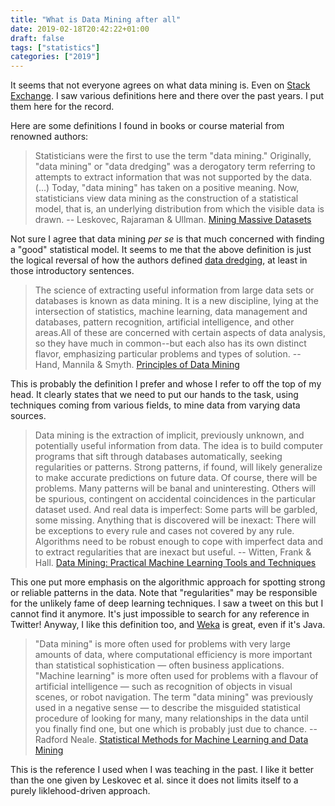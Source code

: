 ```yaml
---
title: "What is Data Mining after all"
date: 2019-02-18T20:42:22+01:00
draft: false
tags: ["statistics"]
categories: ["2019"]
---
```

It seems that not everyone agrees on what data mining is. Even on [Stack Exchange](https://stats.stackexchange.com/q/5026). I saw various definitions here and there over the past years. I put them here for the record.

<!--more-->

Here are some definitions I found in books or course material from renowned authors:

> Statisticians were the first to use the term "data mining." Originally, "data mining" or "data dredging" was a derogatory term referring to attempts to extract information that was not supported by the data. (...) Today, "data mining" has taken on a positive meaning. Now, statisticians view data mining as the construction of a statistical model, that is, an underlying distribution from which the visible data is drawn.
> -- Leskovec, Rajaraman & Ullman. [Mining Massive Datasets](http://mmds.org)

Not sure I agree that data mining *per se* is that much concerned with finding a "good" statistical model. It seems to me that the above definition is just the logical reversal of how the authors defined [data dredging](https://en.wikipedia.org/wiki/Data_dredging), at least in those introductory sentences.

> The science of extracting useful information from large data sets or databases is known as data mining. It is a new discipline, lying at the intersection of statistics, machine learning, data management and databases, pattern recognition, artificial intelligence, and other areas.All of these are concerned with certain aspects of data analysis, so they have much in common--but each also has its own distinct flavor, emphasizing particular problems and types of solution.
> -- Hand, Mannila & Smyth. [Principles of Data Mining](https://mitpress.mit.edu/books/principles-data-mining)

This is probably the definition I prefer and whose I refer to off the top of my head. It clearly states that we need to put our hands to the task, using techniques coming from various fields, to mine data from varying data sources.

> Data mining is the extraction of implicit, previously unknown, and potentially useful information from data. The idea is to build computer programs that sift through databases automatically, seeking regularities or patterns. Strong patterns, if found, will likely generalize to make accurate predictions on future data. Of course, there will be problems. Many patterns will be banal and uninteresting. Others will be spurious, contingent on accidental coincidences in the particular dataset used. And real data is imperfect: Some parts will be garbled, some missing. Anything that is discovered will be inexact: There will be exceptions to every rule and cases not covered by any rule. Algorithms need to be robust enough to cope with imperfect data and to extract regularities that are inexact but useful.
> -- Witten, Frank & Hall. [Data Mining: Practical Machine Learning Tools and Techniques](https://www.cs.waikato.ac.nz/ml/weka/book.html)

This one put more emphasis on the algorithmic approach for spotting strong or reliable patterns in the data. Note that "regularities" may be responsible for the unlikely fame of deep learning techniques. I saw a tweet on this but I cannot find it anymore. It's just impossible to search for any reference in Twitter! Anyway, I like this definition too, and [Weka](https://www.cs.waikato.ac.nz/ml/weka/) is great, even if it's Java.

> "Data mining" is more often used for problems with very large amounts of data, where computational efficiency is more important than statistical sophistication — often business applications. "Machine learning" is more often used for problems with a flavour of artificial intelligence — such as recognition of objects in visual scenes, or robot navigation. The term "data mining" was previously used in a negative sense — to describe the misguided statistical procedure of looking for many, many relationships in the data until you finally find one, but one which is probably just due to chance.
> -- Radford Neale. [Statistical Methods for Machine Learning and Data Mining](http://www.utstat.utoronto.ca/~radford/sta414.S12/)

This is the reference I used when I was teaching in the past. I like it better than the one given by Leskovec et al. since it does not limits itself to a purely liklehood-driven approach.
